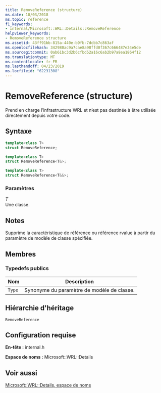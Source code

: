 ```yaml
---
title: RemoveReference (structure)
ms.date: 10/03/2018
ms.topic: reference
f1_keywords:
- internal/Microsoft::WRL::Details::RemoveReference
helpviewer_keywords:
- RemoveReference structure
ms.assetid: 43ff91bb-815a-440e-b9fb-7dcbb7c863af
ms.openlocfilehash: 342980ac9a7cae8a98ffd0f367c666487e34e5de
ms.sourcegitcommit: 0ab61bc3d2b6cfbd52a16c6ab2b97a8ea1864f12
ms.translationtype: MT
ms.contentlocale: fr-FR
ms.lasthandoff: 04/23/2019
ms.locfileid: "62231308"
---
```

# <a name="removereference-structure"></a>RemoveReference (structure)

Prend en charge l’infrastructure WRL et n’est pas destinée à être utilisée directement depuis votre code.

## <a name="syntax"></a>Syntaxe

```cpp
template<class T>
struct RemoveReference;

template<class T>
struct RemoveReference<T&>;

template<class T>
struct RemoveReference<T&&>;
```

### <a name="parameters"></a>Paramètres

*T*<br/>
Une classe.

## <a name="remarks"></a>Notes

Supprime la caractéristique de référence ou référence rvalue à partir du paramètre de modèle de classe spécifiée.

## <a name="members"></a>Membres

### <a name="public-typedefs"></a>Typedefs publics

|Nom|Description|
|----------|-----------------|
|`Type`|Synonyme du paramètre de modèle de classe.|

## <a name="inheritance-hierarchy"></a>Hiérarchie d'héritage

`RemoveReference`

## <a name="requirements"></a>Configuration requise

**En-tête :** internal.h

**Espace de noms :** Microsoft::WRL::Details

## <a name="see-also"></a>Voir aussi

[Microsoft::WRL::Details, espace de noms](microsoft-wrl-details-namespace.md)
